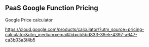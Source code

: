 ## PaaS Google Function Pricing

Google Price calculator

https://cloud.google.com/products/calculator/?utm_source=pricing-calculator&utm_medium=email#id=cb5bd833-39e5-4397-a647-ca3b03a3f4b5
